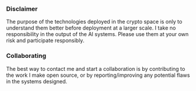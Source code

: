 ### Disclaimer  

The purpose of the technologies deployed in the crypto space is only to understand them better before deployment at a larger scale. I take no responsibility in the output of the AI systems. Please use them at your own risk and participate responsibly. 

### Collaborating

The best way to contact me and start a collaboration is by contributing to the work I make open source, or by reporting/improving any potential flaws in the systems designed. 
